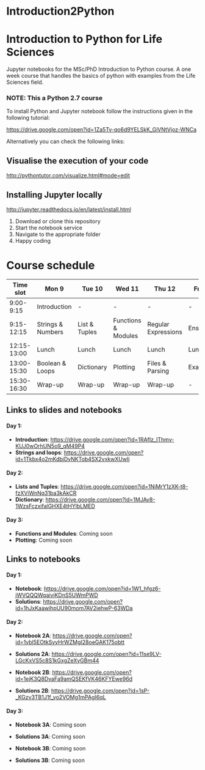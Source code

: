 # Introduction2Python

# Introduction to Python for Life Sciences
Jupyter notebooks for the MSc/PhD Introduction to Python course.
A one week course that handles the basics of python with examples from the Life Sciences field.

### NOTE: This a Python 2.7 course

To install  Python and Jupyter notebook follow the instructions given in the following tutorial:

https://drive.google.com/open?id=1Za5Tv-qo6d9YELSkK_GiVNtVjoz-WNCa

Alternatively you can check the following links:

## Visualise the execution of your code
http://pythontutor.com/visualize.html#mode=edit

## Installing Jupyter locally
http://jupyter.readthedocs.io/en/latest/install.html
1. Download or clone this repository
2. Start the notebook service
3. Navigate to the appropriate folder
4. Happy coding


# Course schedule
| Time slot   | Mon 9 | Tue 10 | Wed 11 | Thu 12 | Fri 13 |
| --- | --- | --- | --- | --- | --- |
| 9:00-9:15   | Introduction | - | - | - | - |
| 9:15-12:15  | Strings & Numbers | List & Tuples | Functions & Modules | Regular Expressions | Ensemble |
| 12:15-13:00 | Lunch | Lunch | Lunch | Lunch | Lunch |
| 13:00-15:30 | Boolean & Loops | Dictionary | Plotting | Files & Parsing | Exam |
| 15:30-16:30 | Wrap-up | Wrap-up | Wrap-up | Wrap-up | - | 

## Links to slides and notebooks

#### Day 1:

- **Introduction**: https://drive.google.com/open?id=1RAfIz_lThmv-KUJ0wOrhUN5o9_qM49P4
- **Strings and loops**: https://drive.google.com/open?id=1Tkbx4o2mKdbjDyNKTob4SX2vxkwXUwIj

#### Day 2:

- **Lists and Tuples**: https://drive.google.com/open?id=1NiMrY1zXK-t8-fzXViWnNq31ba3kAkCR
- **Dictionary**: https://drive.google.com/open?id=1MJAv8-1WzsFczxifalGHXE4tHYlbLMED

#### Day 3:

- **Functions and Modules**: Coming soon
- **Plotting**: Coming soon


## Links to notebooks

#### Day 1:

- **Notebook**: https://drive.google.com/open?id=1W1_hfgz6-jWVQQQWqaivjKDnS5UWmPWD
- **Solutions**: https://drive.google.com/open?id=1hJxKaawihpUU90mom7AV2iehwP-63WDa

#### Day 2:

- **Notebook 2A**: https://drive.google.com/open?id=1ybI5EOtkSyyHrWZMgI28oeGAK175obtt
- **Solutions 2A**: https://drive.google.com/open?id=11se9LV-LGcKxVS5c8S1kGxgZeXyGBm44

- **Notebook 2B**: https://drive.google.com/open?id=1ejK3Q8DvaFa9amQSEKfVK46KFYEwe96d
- **Solutions 2B**: https://drive.google.com/open?id=1sP-_KGzv3TB1J1f_yo2VOMg1mPAgI6qL

#### Day 3:

- **Notebook 3A**: Coming soon
- **Solutions 3A**: Coming soon

- **Notebook 3B**: Coming soon
- **Solutions 3B**: Coming soon
